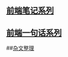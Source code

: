 ## [前端笔记系列](https://github.com/norvca/blog/issues) 
## [前端一句话系列](./oneSentence.md)

##[杂文整理](./others.md)